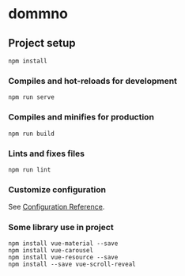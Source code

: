 # dommno

## Project setup
```
npm install
```

### Compiles and hot-reloads for development
```
npm run serve
```

### Compiles and minifies for production
```
npm run build
```

### Lints and fixes files
```
npm run lint
```

### Customize configuration
See [Configuration Reference](https://cli.vuejs.org/config/).


### Some library use in project
```
npm install vue-material --save
npm install vue-carousel
npm install vue-resource --save
npm install --save vue-scroll-reveal
```

